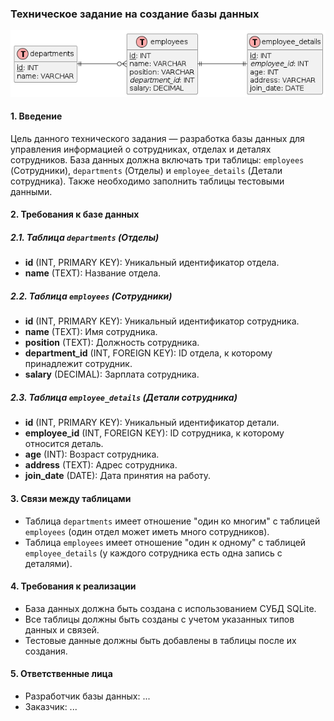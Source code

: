 ### Техническое задание на создание базы данных

![staff directory sql](./01-staff-directory.png)

#### 1. Введение
Цель данного технического задания — разработка базы данных для управления информацией о сотрудниках, отделах и деталях сотрудников. База данных должна включать три таблицы: `employees` (Сотрудники), `departments` (Отделы) и `employee_details` (Детали сотрудника). Также необходимо заполнить таблицы тестовыми данными.

#### 2. Требования к базе данных

##### 2.1. Таблица `departments` (Отделы)
- **id** (INT, PRIMARY KEY): Уникальный идентификатор отдела.
- **name** (TEXT): Название отдела.

##### 2.2. Таблица `employees` (Сотрудники)
- **id** (INT, PRIMARY KEY): Уникальный идентификатор сотрудника.
- **name** (TEXT): Имя сотрудника.
- **position** (TEXT): Должность сотрудника.
- **department_id** (INT, FOREIGN KEY): ID отдела, к которому принадлежит сотрудник.
- **salary** (DECIMAL): Зарплата сотрудника.

##### 2.3. Таблица `employee_details` (Детали сотрудника)
- **id** (INT, PRIMARY KEY): Уникальный идентификатор детали.
- **employee_id** (INT, FOREIGN KEY): ID сотрудника, к которому относится деталь.
- **age** (INT): Возраст сотрудника.
- **address** (TEXT): Адрес сотрудника.
- **join_date** (DATE): Дата принятия на работу.

#### 3. Связи между таблицами
- Таблица `departments` имеет отношение "один ко многим" с таблицей `employees` (один отдел может иметь много сотрудников).
- Таблица `employees` имеет отношение "один к одному" с таблицей `employee_details` (у каждого сотрудника есть одна запись с деталями).

#### 4. Требования к реализации
- База данных должна быть создана с использованием СУБД SQLite.
- Все таблицы должны быть созданы с учетом указанных типов данных и связей.
- Тестовые данные должны быть добавлены в таблицы после их создания.

#### 5. Ответственные лица
- Разработчик базы данных: ...
- Заказчик: ...
